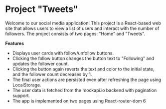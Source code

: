 # Project "Tweets"

Welcome to our social media application!
This project is a React-based web site that allows users to view a list of users and interact with the number of followers.
The project consists of two pages: "Home" and "Tweets".

**Features**

- Displays user cards with follow/unfollow buttons.
- Clicking the follow button changes the button text to "Following" and updates the follower count.
- Clicking the button again reverts the text and color to the initial state, and the follower count decreases by 1.
- The final user actions are persisted even after refreshing the page using LocalStorage.
- The user data is fetched from the mockapi.io backend with pagination support.
- The app is implemented on two pages using React-router-dom 6
